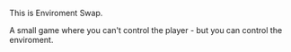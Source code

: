 
This is Enviroment Swap.

A small game where you can't control the player - but you can control the enviroment.
